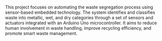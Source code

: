 This project focuses on automating the waste segregation process using sensor-based embedded technology. The system identifies and classifies waste into metallic, wet, and dry categories through a set of sensors and actuators integrated with an Arduino Uno microcontroller. It aims to reduce human involvement in waste handling, improve recycling efficiency, and promote smart waste management.
